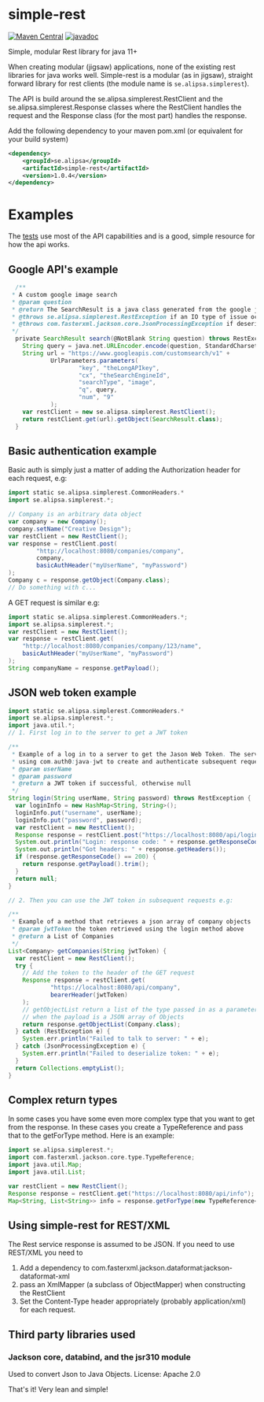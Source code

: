 # simple-rest
[![Maven Central](https://maven-badges.herokuapp.com/maven-central/se.alipsa/simple-rest/badge.svg)](https://maven-badges.herokuapp.com/maven-central/se.alipsa/simple-rest)
[![javadoc](https://javadoc.io/badge2/se.alipsa/simple-rest/javadoc.svg)](https://javadoc.io/doc/se.alipsa/simple-rest)

Simple, modular Rest library for java 11+

When creating modular (jigsaw) applications, none of the existing rest libraries for java works well.
Simple-rest is a modular (as in jigsaw), straight forward library for rest clients (the module name is
`se.alipsa.simplerest`).

The API is build around the se.alipsa.simplerest.RestClient and the se.alipsa.simplerest.Response classes where the
RestClient handles the request and the Response class (for the most part) handles the response.

Add the following dependency to your maven pom.xml (or equivalent for your build system)
```xml
<dependency>
    <groupId>se.alipsa</groupId>
    <artifactId>simple-rest</artifactId>
    <version>1.0.4</version>
</dependency>
```

# Examples

The [tests](https://github.com/Alipsa/simple-rest/tree/main/src/test/java/test/alipsa/simplerest) 
use most of the API capabilities and is a good, simple resource for how the api works.

## Google API's example
```groovy
  /**
 * A custom google image search
 * @param question
 * @return The SearchResult is a java class generated from the google json response as per their API
 * @throws se.alipsa.simplerest.RestException if an IO type of issue occurs
 * @throws com.fasterxml.jackson.core.JsonProcessingException if deserialization from String to a SearchResult failed
 */
  private SearchResult search(@NotBlank String question) throws RestException, JsonProcessingException {
    String query = java.net.URLEncoder.encode(question, StandardCharsets.UTF_8);
    String url = "https://www.googleapis.com/customsearch/v1" +
            UrlParameters.parameters(
                    "key", "theLongAPIkey",
                    "cx", "theSearchEngineId",
                    "searchType", "image",
                    "q", query,
                    "num", "9"
            );
    var restClient = new se.alipsa.simplerest.RestClient();  
    return restClient.get(url).getObject(SearchResult.class);
  }
```

## Basic authentication example

Basic auth is simply just a matter of adding the Authorization header for each request, e.g:

```groovy
import static se.alipsa.simplerest.CommonHeaders.*
import se.alipsa.simplerest.*;

// Company is an arbitrary data object
var company = new Company();
company.setName("Creative Design");
var restClient = new RestClient();
var response = restClient.post(
        "http://localhost:8080/companies/company", 
        company, 
        basicAuthHeader("myUserName", "myPassword")
);
Company c = response.getObject(Company.class);
// Do something with c...
```
A GET request is similar e.g:
```groovy
import static se.alipsa.simplerest.CommonHeaders.*;
import se.alipsa.simplerest.*;
var restClient = new RestClient();
var response = restClient.get(
    "http://localhost:8080/companies/company/123/name",
    basicAuthHeader("myUserName", "myPassword")
);
String companyName = response.getPayload();
```

## JSON web token example

```groovy
import static se.alipsa.simplerest.CommonHeaders.*
import se.alipsa.simplerest.*;
import java.util.*;
// 1. First log in to the server to get a JWT token

/**
 * Example of a log in to a server to get the Jason Web Token. The server in this case is a Spring boot app
 * using com.auth0:java-jwt to create and authenticate subsequent requests according to the JWT standard
 * @param userName
 * @param password
 * @return a JWT token if successful, otherwise null
 */
String login(String userName, String password) throws RestException {
  var loginInfo = new HashMap<String, String>();
  loginInfo.put("username", userName);
  loginInfo.put("password", password);
  var restClient = new RestClient();
  Response response = restClient.post("https://localhost:8080/api/login", loginInfo);
  System.out.println("Login: response code: " + response.getResponseCode());
  System.out.println("Got headers: " + response.getHeaders());
  if (response.getResponseCode() == 200) {
    return response.getPayload().trim();
  }
  return null;
}

// 2. Then you can use the JWT token in subsequent requests e.g:

/**
 * Example of a method that retrieves a json array of company objects
 * @param jwtToken the token retrieved using the login method above
 * @return a List of Companies
 */
List<Company> getCompanies(String jwtToken) {
  var restClient = new RestClient();
  try {
    // Add the token to the header of the GET request
    Response response = restClient.get(
            "https://localhost:8080/api/company",
            bearerHeader(jwtToken)
    );
    // getObjectList return a list of the type passed in as a parameter 
    // when the payload is a JSON array of Objects
    return response.getObjectList(Company.class);
  } catch (RestException e) {
    System.err.println("Failed to talk to server: " + e);
  } catch (JsonProcessingException e) {
    System.err.println("Failed to deserialize token: " + e);
  }
  return Collections.emptyList();
}
```

## Complex return types
In some cases you have some even more complex type that you want to get from the response.
In these cases you create a TypeReference and pass that to the getForType method.
Here is an example:

```groovy
import se.alipsa.simplerest.*;
import com.fasterxml.jackson.core.type.TypeReference;
import java.util.Map;
import java.util.List;

var restClient = new RestClient();
Response response = restClient.get("https://localhost:8080/api/info");
Map<String, List<String>> info = response.getForType(new TypeReference<>(){});
```

## Using simple-rest for REST/XML
The Rest service response is assumed to be JSON. If you need to use REST/XML you need to
1. Add a dependency to com.fasterxml.jackson.dataformat:jackson-dataformat-xml
2. pass an XmlMapper (a subclass of ObjectMapper) when constructing the RestClient
3. Set the Content-Type header appropriately (probably application/xml) for each request. 

## Third party libraries used

### Jackson core, databind, and the jsr310 module
Used to convert Json to Java Objects. License: Apache 2.0

That's it! Very lean and simple!